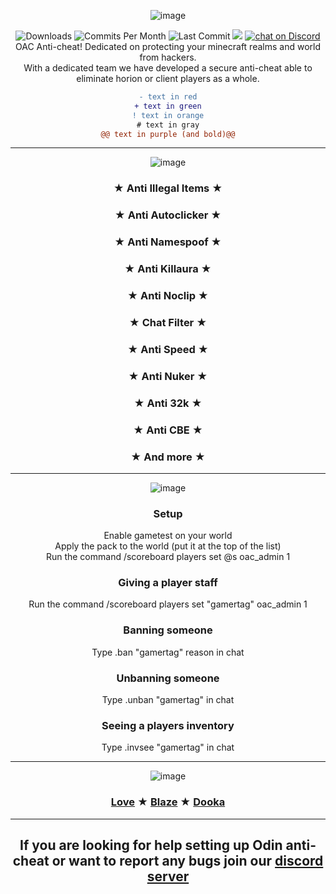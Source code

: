 <div align="center">
  
  ![image](https://user-images.githubusercontent.com/90171285/188550819-ca982970-f832-4c58-b850-7836c10cabf0.png)

  <img src="https://img.shields.io/github/downloads/Hate2/OAC/total" alt="Downloads"/>
  <img src="https://img.shields.io/github/commit-activity/m/Hate2/OAC" alt="Commits Per Month"/>
  <img src="https://img.shields.io/github/last-commit/Hate2/OAC" alt="Last Commit"/>
  <a href="https://github.com/badges/Hate2/OAC/contributors" alt="Contributors">
        <img src="https://img.shields.io/github/contributors/badges/shields" /></a>
  <a href="https://discord.gg/YBHBn7UEtT">
        <img src="https://img.shields.io/discord/818549844766752818?logo=discord"
            alt="chat on Discord"></a><br>
  OAC Anti-cheat! Dedicated on protecting your minecraft realms and world from hackers.<br>
  With a dedicated team we have developed a secure anti-cheat able to eliminate horion or client players as a whole.<br>
  
  ```diff
  - text in red
  + text in green
  ! text in orange
  # text in gray
  @@ text in purple (and bold)@@
  ```
  
  ---

  ![image](https://user-images.githubusercontent.com/90171285/188550636-6bbc1ee2-9b95-4cdc-a982-d1554ddbaebf.png)

  ### ★ Anti Illegal Items ★
  ### ★ Anti Autoclicker ★
  ### ★ Anti Namespoof ★
  ### ★ Anti Killaura ★
  ### ★ Anti Noclip ★
  ### ★ Chat Filter ★
  ### ★ Anti Speed ★
  ### ★ Anti Nuker ★
  ### ★ Anti 32k ★
  ### ★ Anti CBE ★
  ### ★ And more ★

  ---

  ![image](https://user-images.githubusercontent.com/90171285/188550662-105b8150-96bf-4f02-ae51-e9ee2890d3fa.png)

  ### Setup
  Enable gametest on your world<br>
  Apply the pack to the world (put it at the top of the list)<br>
  Run the command /scoreboard players set @s oac_admin 1<br>

  ### Giving a player staff
  Run the command /scoreboard players set "gamertag" oac_admin 1<br>

  ### Banning someone
  Type .ban "gamertag" reason in chat<br>

  ### Unbanning someone
  Type .unban "gamertag" in chat<br>

  ### Seeing a players inventory
  Type .invsee "gamertag" in chat<br>


  ---

![image](https://user-images.githubusercontent.com/90171285/188551211-aafb7a4e-ad31-4d88-bc7e-1b53d883a485.png)
  
  ### [Love](https://github.com/Hate2) ★ [Blaze](https://github.com/iBlqzed) ★ [Dooka](https://github.com/DookaDessss)

 ---
 ## If you are looking for help setting up Odin anti-cheat or want to report any bugs join our [discord server](https://discord.gg/YBHBn7UEtT)
</div>
